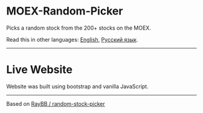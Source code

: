 # MOEX-Random-Picker
Picks a random stock from the 200+ stocks on the MOEX.

Read this in other languages: [English](README.md), [Русский язык](README.ru.md).

_______________

# Live Website
Website was built using bootstrap and vanilla JavaScript.

_______________

Based on [RayBB / random-stock-picker](https://github.com/RayBB/random-stock-picker)
